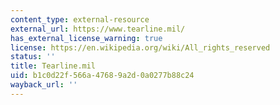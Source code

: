 ```yaml
---
content_type: external-resource
external_url: https://www.tearline.mil/
has_external_license_warning: true
license: https://en.wikipedia.org/wiki/All_rights_reserved
status: ''
title: Tearline.mil
uid: b1c0d22f-566a-4768-9a2d-0a0277b88c24
wayback_url: ''
---
```

